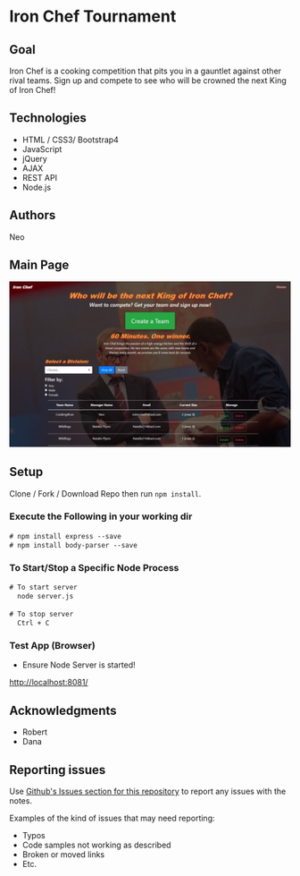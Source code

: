 # Iron Chef Tournament

## Goal
  Iron Chef is a cooking competition that pits you in a gauntlet against other rival teams. Sign up and compete to see who will be crowned the next King of Iron Chef!
  
## Technologies
 * HTML / CSS3/ Bootstrap4
 * JavaScript
 * jQuery
 * AJAX
 * REST API
 * Node.js
  
## Authors
  Neo
  
## Main Page
![IronChef](https://github.com/NghiaVu1010/IronChefTournament/blob/master/public/images/TeamScreen.jpg)

## Setup
Clone / Fork / Download Repo then run ```npm install```.

### Execute the Following in your working dir
``` 
# npm install express --save
# npm install body-parser --save
```

### To Start/Stop a Specific Node Process
```
# To start server
  node server.js

# To stop server
  Ctrl + C
```
### Test App (Browser)
+ Ensure Node Server is started! 

[http://localhost:8081/](http://localhost:8081/)

## Acknowledgments

* Robert
* Dana

## Reporting issues
Use [Github's Issues section for this repository](https://github.com/NghiaVu1010/LearningIsFun/issues) to report any issues with the notes.

Examples of the kind of issues that may need reporting:
+ Typos
+ Code samples not working as described
+ Broken or moved links
+ Etc.
